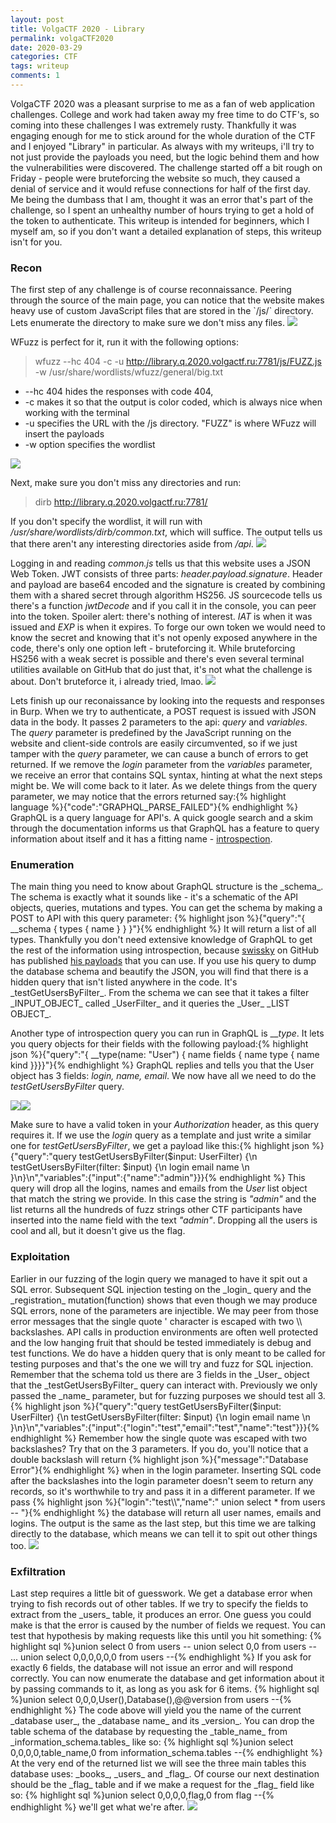 ```yaml
---
layout: post
title: VolgaCTF 2020 - Library
permalink: volgaCTF2020
date: 2020-03-29
categories: CTF
tags: writeup
comments: 1
--- 
```


VolgaCTF 2020 was a pleasant surprise to me as a fan of web application challenges. College and work had taken away my free time to do CTF's, so coming into these challenges I was extremely rusty. Thankfully it was engaging enough for me to stick around for the whole duration of the CTF and I enjoyed "Library" in particular. As always with my writeups, i'll try to not just provide the payloads you need, but the logic behind them and how the vulnerabilities were discovered. The challenge started off a bit rough on Friday - people were bruteforcing the website so much, they caused a denial of service and it would refuse connections for half of the first day. Me being the dumbass that I am, thought it was an error that's part of the challenge, so I spent an unhealthy number of hours trying to get a hold of the token to authenticate. This writeup is intended for beginners, which I myself am, so if you don't want a detailed explanation of steps, this writeup isn't for you. 

<h3>Recon</h3>
The first step of any challenge is of course reconnaissance. Peering through the source of the main page, you can notice that the website makes heavy use of custom JavaScript files that are stored in the `/js/` directory. Lets enumerate the directory to make sure we don't miss any files.

<img src="images/jsinsource.png">

WFuzz is perfect for it, run it with the following options: 

>wfuzz --hc 404 -c -u http://library.q.2020.volgactf.ru:7781/js/FUZZ.js -w /usr/share/wordlists/wfuzz/general/big.txt
<ul>
<li>--hc 404 hides the responses with code 404,</li> 
<li>-c makes it so that the output is color coded, which is always nice when working with the terminal</li> 
<li>-u specifies the URL with the /js directory. "FUZZ" is where WFuzz will insert the payloads</li> 
<li>-w option specifies the wordlist</li> 
</ul>
<img src="images/wfuzz.png">

Next, make sure you don't miss any directories and run:

>dirb http://library.q.2020.volgactf.ru:7781/ 

If you don't specify the wordlist, it will run with _/usr/share/wordlists/dirb/common.txt_, which will suffice. The output tells us that there aren't any interesting directories aside from _/api_. <img src="images/dirb.png">

Logging in and reading _common.js_ tells us that this website uses a JSON Web Token. JWT consists of three parts: _header.payload.signature_. Header and payload are base64 encoded and the signature is created by combining them with a shared secret through algorithm HS256. JS sourcecode tells us there's a function _jwtDecode_ and if you call it in the console, you can peer into the token. Spoiler alert: there's nothing of interest. _IAT_ is when it was issued and _EXP_ is when it expires. To forge our own token we would need to know the secret and knowing that it's not openly exposed anywhere in the code, there's only one option left - bruteforcing it. While bruteforcing HS256 with a weak secret is possible and there's even several terminal utilities available on GitHub that do just that, it's not what the challenge is about. Don't bruteforce it, i already tried, lmao. <img src="images/decodedcookie.png">

Lets finish up our reconaissance by looking into the requests and responses in Burp. When we try to authenticate, a POST request is issued with JSON data in the body. It passes 2 parameters to the api: _query_ and _variables_. The _query_ parameter is predefined by the JavaScript running on the website and client-side controls are easily circumvented, so if we just tamper with the _query_ parameter, we can cause a bunch of errors to get returned. If we remove the _login_ parameter from the _variables_ parameter, we receive an error that contains SQL syntax, hinting at what the next steps might be. We will come back to it later. As we delete things from the query parameter, we may notice that the errors returned say:{% highlight language %}{"code":"GRAPHQL_PARSE_FAILED"}{% endhighlight %} 
GraphQL is a query language for API's. A quick google search and a skim through the documentation informs us that GraphQL has a feature to query information about itself and it has a fitting name - <a href="https://graphql.org/learn/introspection/">introspection</a>.

<h3>Enumeration</h3>
The main thing you need to know about GraphQL structure is the _schema_. The schema is exactly what it sounds like - it's a schematic of the API objects, queries, mutations and types. You can get the schema by making a POST to API with this query parameter: {% highlight json %}{"query":"{ __schema { types { name } } }"}{% endhighlight %}
It will return a list of all types. Thankfully you don't need extensive knowledge of GraphQL to get the rest of the information using introspection, because <a href="https://github.com/swisskyrepo">swissky</a> on GitHub has published <a href="https://github.com/swisskyrepo/PayloadsAllTheThings/tree/master/GraphQL%20Injection">his payloads</a> that you can use. If you use his query to dump the database schema and beautify the JSON, you will find that there is a hidden query that isn't listed anywhere in the code. It's _testGetUsersByFilter_. From the schema we can see that it takes a filter _INPUT_OBJECT_ called _UserFilter_ and it queries the _User_ _LIST OBJECT_.

Another type of introspection query you can run in GraphQL is ___type_. It lets you query objects for their fields with the following payload:{% highlight json %}{"query":"{ __type(name: \"User\") { name fields { name type { name kind }}}}"}{% endhighlight %}
GraphQL replies and tells you that the User object has 3 fields: _login, name, email_. We now have all we need to do the _testGetUsersByFilter_ query.

<img src="images/testgetusers.png"><img src="images/userobject.png">

Make sure to have a valid token in your _Authorization_ header, as this query requires it. If we use the _login_ query as a template and just write a similar one for _testGetUsersByFilter_, we get a payload like this:{% highlight json %}{"query":"query testGetUsersByFilter($input: UserFilter) {\n  testGetUsersByFilter(filter: $input) {\n  login email name \n  }\n}\n","variables":{"input":{"name":"admin"}}}{% endhighlight %}
This query will drop all the logins, names and emails from the _User_ list object that match the string we provide. In this case the string is _"admin"_ and the list returns all the hundreds of fuzz strings other CTF participants have inserted into the name field with the text _"admin"_. Dropping all the users is cool and all, but it doesn't give us the flag.

<h3>Exploitation</h3>
Earlier in our fuzzing of the login query we managed to have it spit out a SQL error. Subsequent SQL injection testing on the _login_ query and the _registration_ mutation(function) shows that even though we may produce SQL errors, none of the parameters are injectible. We may peer from those error messages that the single quote ' character is escaped with two \\ backslashes. API calls in production environments are often well protected and the low hanging fruit that should be tested immediately is debug and test functions. We do have a hidden query that is only meant to be called for testing purposes and that's the one we will try and fuzz for SQL injection. Remember that the schema told us there are 3 fields in the _User_ object that the _testGetUsersByFilter_ query can interact with. Previously we only passed the _name_ parameter, but for fuzzing purposes we should test all 3. {% highlight json %}{"query":"query testGetUsersByFilter($input: UserFilter) {\n  testGetUsersByFilter(filter: $input) {\n  login email name \n  }\n}\n","variables":{"input":{"login":"test","email":"test","name":"test"}}}{% endhighlight %} Remember how the single quote was escaped with two backslashes? Try that on the 3 parameters. If you do, you'll notice that a double backslash will return
{% highlight json %}{"message":"Database Error"}{% endhighlight %}
when in the login parameter. Inserting SQL code after the backslashes into the login parameter doesn't seem to return any records, so it's worthwhile to try and pass it in a different parameter. If we pass {% highlight json %}{"login":"test\\","name":" union select * from users -- "}{% endhighlight %} the database will return all user names, emails and logins. The output is the same as the last step, but this time we are talking directly to the database, which means we can tell it to spit out other things too.

<img src="images/union.png">

<h3>Exfiltration</h3>
Last step requires a little bit of guesswork. We get a database error when trying to fish records out of other tables. If we try to specify the fields to extract from the _users_ table, it produces an error. One guess you could make is that the error is caused by the number of fields we request. You can test that hypothesis by making requests like this until you hit something: {% highlight sql %}union select 0 from users --
union select 0,0 from users --
...
union select 0,0,0,0,0,0 from users --{% endhighlight %} 
If you ask for exactly 6 fields, the database will not issue an error and will respond correctly. You can now enumerate the database and get information about it by passing commands to it, as long as you ask for 6 items. 
{% highlight sql %}union select 0,0,0,User(),Database(),@@version from users --{% endhighlight %} 
The code above will yield you the name of the current _database user_, the _database name_ and its _version_. You can drop the table schema of the database by requesting the _table_name_ from _information_schema.tables_ like so: 
{% highlight sql %}union select 0,0,0,0,table_name,0 from information_schema.tables --{% endhighlight %}
At the very end of the returned list we will see the three main tables this database uses: _books_, _users_ and _flag_. Of course our next destination should be the _flag_ table and if we make a request for the _flag_ field like so:
{% highlight sql %}union select 0,0,0,0,flag,0 from flag --{% endhighlight %} we'll get what we're after.
<img src="images/flag.png">
